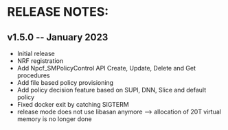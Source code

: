 # RELEASE NOTES: #

## v1.5.0 -- January 2023 ##

* Initial release
* NRF registration
* Add Npcf_SMPolicyControl API Create, Update, Delete and Get procedures
* Add file based policy provisioning
* Add policy decision feature based on SUPI, DNN, Slice and default policy
* Fixed docker exit by catching SIGTERM
* release mode does not use libasan anymore --> allocation of 20T virtual memory is no longer done

